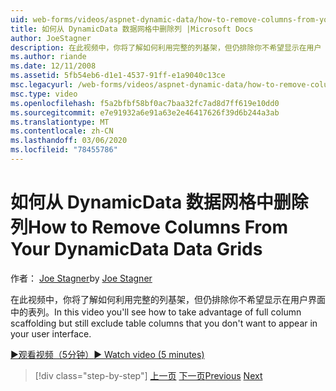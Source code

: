 ```yaml
---
uid: web-forms/videos/aspnet-dynamic-data/how-to-remove-columns-from-your-dynamicdata-data-grids
title: 如何从 DynamicData 数据网格中删除列 |Microsoft Docs
author: JoeStagner
description: 在此视频中，你将了解如何利用完整的列基架，但仍排除你不希望显示在用户 interfac 中的表列。
ms.author: riande
ms.date: 12/11/2008
ms.assetid: 5fb54eb6-d1e1-4537-91ff-e1a9040c13ce
msc.legacyurl: /web-forms/videos/aspnet-dynamic-data/how-to-remove-columns-from-your-dynamicdata-data-grids
msc.type: video
ms.openlocfilehash: f5a2bfbf58bf0ac7baa32fc7ad8d7ff619e10dd0
ms.sourcegitcommit: e7e91932a6e91a63e2e46417626f39d6b244a3ab
ms.translationtype: MT
ms.contentlocale: zh-CN
ms.lasthandoff: 03/06/2020
ms.locfileid: "78455786"
---
```

# <a name="how-to-remove-columns-from-your-dynamicdata-data-grids"></a><span data-ttu-id="75edc-103">如何从 DynamicData 数据网格中删除列</span><span class="sxs-lookup"><span data-stu-id="75edc-103">How to Remove Columns From Your DynamicData Data Grids</span></span>

<span data-ttu-id="75edc-104">作者： [Joe Stagner](https://github.com/JoeStagner)</span><span class="sxs-lookup"><span data-stu-id="75edc-104">by [Joe Stagner](https://github.com/JoeStagner)</span></span>

<span data-ttu-id="75edc-105">在此视频中，你将了解如何利用完整的列基架，但仍排除你不希望显示在用户界面中的表列。</span><span class="sxs-lookup"><span data-stu-id="75edc-105">In this video you'll see how to take advantage of full column scaffolding but still exclude table columns that you don't want to appear in your user interface.</span></span>

[<span data-ttu-id="75edc-106">&#9654;观看视频（5分钟）</span><span class="sxs-lookup"><span data-stu-id="75edc-106">&#9654; Watch video (5 minutes)</span></span>](https://channel9.msdn.com/Blogs/ASP-NET-Site-Videos/how-to-remove-columns-from-your-dynamicdata-data-grids)

> [!div class="step-by-step"]
> <span data-ttu-id="75edc-107">[上一页](how-to-implement-custom-field-validation-with-imperative-logic-in-vb-or-c.md)
> [下一页](how-to-create-table-specific-custom-forms-in-an-aspnet-dynamic-data-application.md)</span><span class="sxs-lookup"><span data-stu-id="75edc-107">[Previous](how-to-implement-custom-field-validation-with-imperative-logic-in-vb-or-c.md)
[Next](how-to-create-table-specific-custom-forms-in-an-aspnet-dynamic-data-application.md)</span></span>

